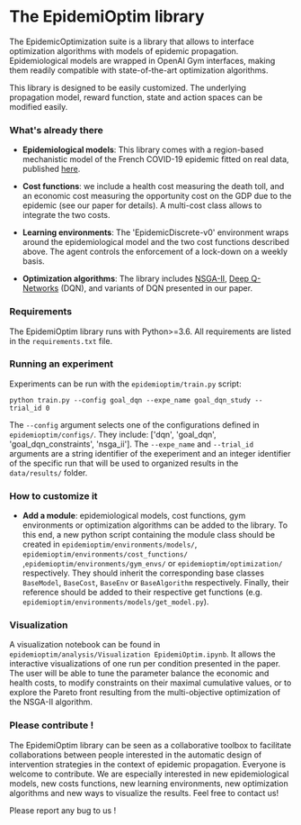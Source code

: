 # The EpidemiOptim library

The EpidemicOptimization suite is a library that allows to interface optimization algorithms with models of epidemic propagation. Epidemiological models are wrapped in OpenAI Gym 
interfaces, making them readily compatible with state-of-the-art optimization algorithms.

This library is designed to be easily customized. The underlying propagation model, reward function, state and action spaces can be modified easily.

### What's already there

* **Epidemiological models**: This library comes with a region-based mechanistic model of the French COVID-19 epidemic fitted on real data, published [here](https://www.medrxiv.org/content/medrxiv/early/2020/04/24/2020.04.21.20073536.full.pdf).

* **Cost functions**: we include a health cost measuring the death toll, and an economic cost measuring the opportunity cost on the GDP due to the epidemic (see our paper for 
details). A multi-cost class allows to integrate the two costs.

* **Learning environments**: The 'EpidemicDiscrete-v0' environment wraps around the epidemiological model and the two cost functions described above. The agent controls the 
enforcement of a lock-down on a weekly basis. 

* **Optimization algorithms**: The library includes [NSGA-II](https://ieeexplore.ieee.org/stamp/stamp.jsp?arnumber=996017), [Deep Q-Networks](https://www.datascienceassn.org/sites/default/files/Human-level%20Control%20Through\%20Deep%20Reinforcement%20Learning.pdf) (DQN), and variants of DQN presented in our paper. 

### Requirements

The EpidemiOptim library runs with Python>=3.6. All requirements are listed in the `requirements.txt` file.

### Running an experiment

Experiments can be run with the `epidemioptim/train.py` script:

```
python train.py --config goal_dqn --expe_name goal_dqn_study --trial_id 0
```

The `--config` argument selects one of the configurations defined in `epidemioptim/configs/`. They include: ['dqn', 'goal_dqn', 'goal_dqn_constraints', 'nsga_ii'].
The `--expe_name` and `--trial_id` arguments are a string identifier of the exeperiment and an integer identifier of the specific run that will be used to organized results in 
the `data/results/` folder. 
 
### How to customize it

* **Add a module**: epidemiological models, cost functions, gym environments or optimization algorithms can be added to the library. To this end, a new python script containing 
the module class should be created in `epidemioptim/environments/models/`, `epidemioptim/environments/cost_functions/` ,`epidemioptim/environments/gym_envs/` or 
`epidemioptim/optimization/` respectively. They should inherit the corresponding base classes `BaseModel`, `BaseCost`, `BaseEnv` or `BaseAlgorithm` respectively. Finally, their 
reference should be added to their respective get functions (e.g. `epidemioptim/environments/models/get_model.py`).


### Visualization

A visualization notebook can be found in `epidemioptim/analysis/Visualization EpidemiOptim.ipynb`. It allows the interactive visualizations of one run per condition presented in
 the paper. The user will be able to tune the parameter balance the economic and health costs, to modify constraints on their maximal cumulative values, or to explore the Pareto
  front resulting from the multi-objective optimization of the NSGA-II algorithm.
  
### Please contribute !

The EpidemiOptim library can be seen as a collaborative toolbox to facilitate collaborations between people interested in the automatic design of intervention strategies in the 
context of epidemic propagation. Everyone is welcome to contribute. We are especially interested in new epidemiological models, new costs functions, new learning environments, 
new optimization algorithms and new ways to visualize the results. Feel free to contact us!

Please report any bug to us !




